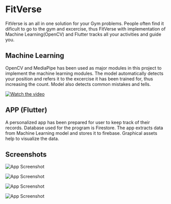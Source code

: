 
# FitVerse

FitVerse is an all in one solution for your Gym problems. People often find it dificult to go to the gym and excercise, thus FitVerse with implementation of Machine Learning(OpenCV) and Flutter tracks all your activities and guide you.


## Machine Learning

OpenCV and MediaPipe has been used as major modules in this project to implement the machine learning modules. The model automatically detects your position and refers it to the excercise it has been trained for, thus increasing the count. Model also detects common mistakes and tells.

[![Watch the video](https://im4.ezgif.com/tmp/ezgif-4-8e9dedbf7c.gif)](https://youtu.be/r2kRcw7aNgQ)
## APP (Flutter)

A personalized app has been prepared for user to keep track of their records. Database used for the program is Firestore. The app extracts data from Machine Learning model and stores it to firebase. Graphical assets help to visualize the data.

## Screenshots

![App Screenshot](https://im3.ezgif.com/tmp/ezgif-3-0b12b4f858.gif)

![App Screenshot](https://im3.ezgif.com/tmp/ezgif-3-9f98e5ad60.gif)

![App Screenshot](https://im3.ezgif.com/tmp/ezgif-3-d755cb7ae2.gif)

![App Screenshot](https://im3.ezgif.com/tmp/ezgif-3-ab5d67480a.gif)

